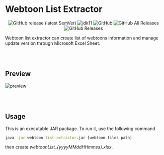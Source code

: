 # Webtoon List Extractor

<p align="center">
    <img alt="GitHub release (latest SemVer)" src="https://img.shields.io/github/v/release/imsejin/webtoon-list-extractor">
    <img alt="jdk11" src="https://img.shields.io/badge/jdk-11-orange">
    <img alt="GitHub" src="https://img.shields.io/github/license/imsejin/webtoon-list-extractor">
    <img alt="GitHub All Releases" src="https://img.shields.io/github/downloads/imsejin/webtoon-list-extractor/total">
	<img alt="GitHub Releases" src="https://img.shields.io/github/downloads/imsejin/webtoon-list-extractor/latest/total">
</p>
Webtoon list extractor can create list of webtoons information and manage update version through Microsoft Excel Sheet.

<br><br>

## Preview

![preview](<https://user-images.githubusercontent.com/46176032/81501581-2eadea00-9314-11ea-89ae-990a75ee3b4e.gif>)

<br><br>

## Usage

This is an executable JAR package. To run it, use the following command

```cmd
java -jar webtoon-list-extractor.jar [webtoon files path]
```

then create *webtoonList_{yyyyMMddHHmmss}.xlsx*.
